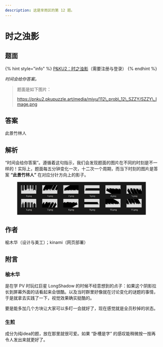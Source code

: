 ```yaml
---
description: 这是芈雨区的第 12 题。
---
```


# 时之浊影

## 题面

{% hint style="info" %}
[P\&KU2：时之浊影](https://pnku2.pkupuzzle.art/#/game/miyu/prob\_12)（需要注册与登录）
{% endhint %}

_时间会给你答案。_

> 题面是如下图片：
>
> https://pnku2.pkupuzzle.art/media/miyu/112\_prob\_12\_SZZY/SZZY\_Image.png

## 答案

此景竹林人

## 解析

“时间会给你答案”。遵循着这句指示，我们会发现题面的图片在不同的时刻是不一样的！实际上，题面每五分钟变化一次，十二次一个周期，而当下时刻的图片是答案 **“此景竹林人”** 在对应分针方向上的影子。

<figure><img src="../../../.gitbook/assets/image-20230512105445824.png" alt=""><figcaption></figcaption></figure>

## 作者

榆木华（设计与美工）；kinami（网页部署）

## 附言

### 榆木华

是在学 PV 时玩红巨星 LongShadow 的时候不经意想到的点子：如果这个阴影拉长到屏幕外面的话看起来会很酷。以及当时群里好像就在讨论变化的谜题的事情，于是就拿去实践了一下，视觉效果确实挺酷的。

要是能多加几个方块让大家可以多盯一会就好了，现在感觉就是全员秒掉的状态。

### 生煎

成分为纯idea的题，放在那里就很可爱。如果 “卧槽是字” 的感叹能稍微按一按再令人发出来就更好了。
